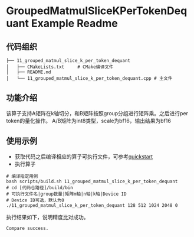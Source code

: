 # GroupedMatmulSliceKPerTokenDequant Example Readme
## 代码组织
```
├── 11_grouped_matmul_slice_k_per_token_dequant
│   ├── CMakeLists.txt     # CMake编译文件
│   ├── README.md
│   └── 11_grouped_matmul_slice_k_per_token_dequant.cpp # 主文件
```
## 功能介绍
该算子支持A矩阵在k轴切分，和B矩阵按照group分组进行矩阵乘。之后进行per token的量化操作。
A/B矩阵为int8类型，scale为bf16，输出结果为bf16
## 使用示例
- 获取代码之后编译相应的算子可执行文件，可参考[quickstart](../../docs/quickstart.md#算子编译)
- 执行算子
```
# 编译指定用例
bash scripts/build.sh 11_grouped_matmul_slice_k_per_token_dequant
# cd [代码仓路径]/build/bin
# 可执行文件名|group数量|矩阵m轴|n轴|k轴|Device ID
# Device ID可选，默认为0
./11_grouped_matmul_slice_k_per_token_dequant 128 512 1024 2048 0
```
执行结果如下，说明精度比对成功。
```
Compare success.
```